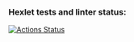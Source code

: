 ### Hexlet tests and linter status:
[![Actions Status](https://github.com/rootyss/frontend-project-lvl1/workflows/hexlet-check/badge.svg)](https://github.com/rootyss/frontend-project-lvl1/actions)